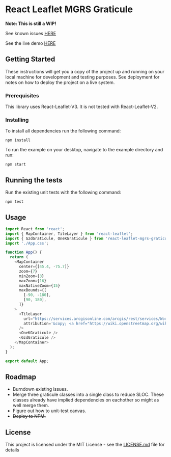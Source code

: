 # React Leaflet MGRS Graticule

**Note: This is still a WIP!**

See known issues [HERE](https://github.com/dnlbaldwin/React-Leaflet-MGRS-Graticule/issues)

See the live demo [HERE](https://dnlbaldwin.github.io/React-Leaflet-MGRS-Graticule/)

## Getting Started

These instructions will get you a copy of the project up and running on your local machine for development and testing purposes. See deployment for notes on how to deploy the project on a live system.

### Prerequisites

This library uses React-Leaflet-V3. It is not tested with React-Leaflet-V2.

### Installing

To install all dependencies run the following command:

```
npm install
```

To run the example on your desktop, navigate to the example directory and run:

```
npm start
```

## Running the tests

Run the existing unit tests with the following command:

```
npm test
```

## Usage

```js
import React from 'react';
import { MapContainer, TileLayer } from 'react-leaflet';
import { GzdGraticule, OneKGraticule } from 'react-leaflet-mgrs-graticule';
import './App.css';

function App() {
  return (
    <MapContainer
      center={[45.4, -75.7]}
      zoom={7}
      minZoom={3}
      maxZoom={16}
      maxNativeZoom={15}
      maxBounds={[
        [-90, -180],
        [90, 180],
      ]}
    >
      <TileLayer
        url="https://services.arcgisonline.com/arcgis/rest/services/World_Imagery/MapServer/tile/{z}/{y}/{x}"
        attribution='&copy; <a href="https://wiki.openstreetmap.org/wiki/Esri"></a> contributors'
      />
      <OneKGraticule />
      <GzdGraticule />
    </MapContainer>
  );
}

export default App;
```

## Roadmap

- Burndown existing issues.
- Merge three graticule classes into a single class to reduce SLOC. These classes already have implied dependencies on eachother so might as well merge them.
- Figure out how to unit-test canvas.
- ~~Deploy to NPM.~~

## License

This project is licensed under the MIT License - see the [LICENSE.md](LICENSE) file for details
